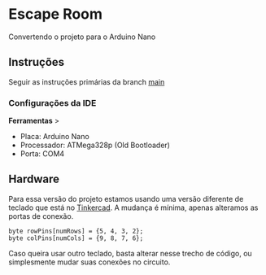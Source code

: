 # Escape Room
Convertendo o projeto para o Arduino Nano

## Instruções
Seguir as instruções primárias da branch [main](https://github.com/jeihcio/escape-room/tree/main)

### Configurações da IDE

__Ferramentas__ > 
  - Placa: Arduino Nano
  - Processador: ATMega328p (Old Bootloader)
  - Porta: COM4
  
  ## Hardware
  
  Para essa versão do projeto estamos usando uma versão diferente de teclado que está no [Tinkercad](https://www.tinkercad.com/things/5OiIE5SMJbv-escape-room). A mudança é mínima, apenas alteramos as portas de conexão. 
  
 ```
 byte rowPins[numRows] = {5, 4, 3, 2};
 byte colPins[numCols] = {9, 8, 7, 6};
 ```

Caso queira usar outro teclado, basta alterar nesse trecho de código, ou simplesmente mudar suas conexões no circuito. 
